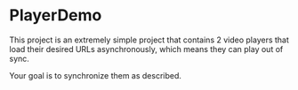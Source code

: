 # PlayerDemo

This project is an extremely simple project that contains 2 video players that load their desired URLs asynchronously, which means they can play out of sync.

Your goal is to synchronize them as described.
